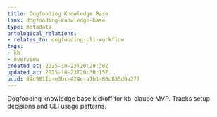 ```yaml
---
title: Dogfooding Knowledge Base
link: dogfooding-knowledge-base
type: metadata
ontological_relations:
- relates_to: dogfooding-cli-workflow
tags:
- kb
- overview
created_at: 2025-10-23T20:29:38Z
updated_at: 2025-10-23T20:30:15Z
uuid: 84d9811b-e3bc-424c-a7b1-86c855d0a277
---
```

Dogfooding knowledge base kickoff for kb-claude MVP.
Tracks setup decisions and CLI usage patterns.
